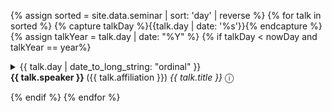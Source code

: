 
{% assign sorted = site.data.seminar | sort: 'day' | reverse %}
{% for talk in sorted %}
  {% capture talkDay %}{{talk.day | date: '%s'}}{% endcapture %}
  {% assign talkYear = talk.day | date: "%Y" %}
  {% if talkDay < nowDay and talkYear == year%}
<details markdown=block>
  <summary markdown=span>
    {{ talk.day | date_to_long_string: "ordinal" }}<br>
    <b>{{ talk.speaker }} </b> ({{ talk.affiliation }}) <i>{{ talk.title }}</i> &#9432;
  </summary>
   > {{ talk.abstract }}
</details>
<p></p>
{% endif %}
{% endfor %}
